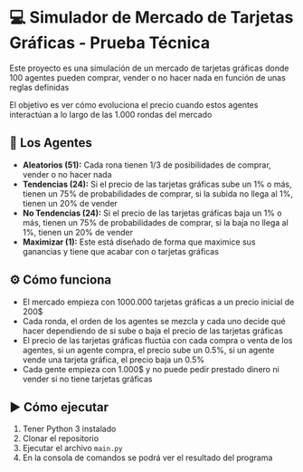 # 💻 Simulador de Mercado de Tarjetas Gráficas - Prueba Técnica

Este proyecto es una simulación de un mercado de tarjetas gráficas donde 100 agentes pueden comprar, vender o no hacer nada en función de unas reglas definidas

El objetivo es ver cómo evoluciona el precio cuando estos agentes interactúan a lo largo de las 1.000 rondas del mercado

## 🧠 Los Agentes

- **Aleatorios (51):** Cada rona tienen 1/3 de posibilidades de comprar, vender o no hacer nada
- **Tendencias (24):** Si el precio de las tarjetas gráficas sube un 1% o más, tienen un 75% de probabilidades de comprar, si la subida no llega al 1%, tienen un 20% de vender
- **No Tendencias (24):** Si el precio de las tarjetas gráficas baja un 1% o más, tienen un 75% de probabilidades de comprar, si la baja no llega al 1%, tienen un 20% de vender
- **Maximizar (1):** Este está diseñado de forma que maximice sus ganancias y tiene que acabar con o tarjetas gráficas

## ⚙️ Cómo funciona

- El mercado empieza con 1000.000 tarjetas gráficas a un precio inicial de 200$
- Cada ronda, el orden de los agentes se mezcla y cada uno decide qué hacer dependiendo de si sube o baja el precio de las tarjetas gráficas
- El precio de las tarjetas gráficas fluctúa con cada compra o venta de los agentes, si un agente compra, el precio sube un 0.5%, si un agente vende una tarjeta gráfica, el precio baja un 0.5%
- Cada gente empieza con 1.000$ y no puede pedir prestado dinero ni vender si no tiene tarjetas gráficas

## ▶️ Cómo ejecutar

1. Tener Python 3 instalado
2. Clonar el repositorio
3. Ejecutar el archivo `main.py`
4. En la consola de comandos se podrá ver el resultado del programa
